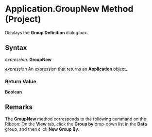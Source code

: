 
# Application.GroupNew Method (Project)

Displays the  **Group Definition** dialog box.


## Syntax

 _expression_. **GroupNew**

 _expression_ An expression that returns an **Application** object.


### Return Value

 **Boolean**


## Remarks

The  **GroupNew** method corresponds to the following command on the Ribbon: On the **View** tab, click the **Group by** drop-down list in the **Data** group, and then click **New Group By**.

